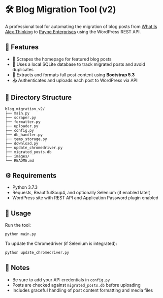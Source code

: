 # 🛠️ Blog Migration Tool (v2)

A professional tool for automating the migration of blog posts from [What Is Alex Thinking](https://whatisalexthinking.com) to [Payne Enterprises](http://payne-enterprises.com) using the WordPress REST API.

## 🚀 Features

- 🔎 Scrapes the homepage for featured blog posts
- 🧠 Uses a local SQLite database to track migrated posts and avoid duplicates
- 📝 Extracts and formats full post content using **Bootstrap 5.3**
- 📤 Authenticates and uploads each post to WordPress via API

## 📂 Directory Structure

```
blog_migration_v2/
├── main.py
├── scraper.py
├── formatter.py
├── uploader.py
├── config.py
├── db_handler.py
├── temp_storage.py
├── download.py
├── update_chromedriver.py
├── migrated_posts.db
├── images/
└── README.md
```

## ⚙️ Requirements

- Python 3.7.3
- Requests, BeautifulSoup4, and optionally Selenium (if enabled later)
- WordPress site with REST API and Application Password plugin enabled

## 🧪 Usage

Run the tool:

```bash
python main.py
```

To update the Chromedriver (if Selenium is integrated):

```bash
python update_chromedriver.py
```

## 🧼 Notes

- Be sure to add your API credentials in `config.py`
- Posts are checked against `migrated_posts.db` before uploading
- Includes graceful handling of post content formatting and media files
